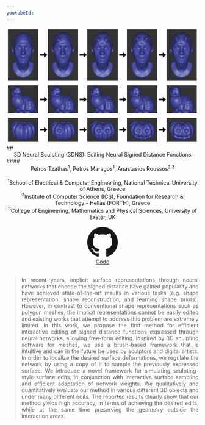 ```yaml
---
youtubeId:
---
```


<img src="imgs/teaser.png" alt="teaser" width="1000"/>

<br>
## <center>3D Neural Sculpting (3DNS): Editing Neural Signed Distance Functions</center>
#### <center>Petros Tzathas<sup>1</sup>, Petros Maragos<sup>1</sup>, Anastasios Roussos<sup>2,3</sup></center>
<br>
<center>
<sup>1</sup>School of Electrical & Computer Engineering, National Technical University of Athens, Greece<br>
<sup>2</sup>Institute of Computer Science (ICS), Foundation for Research & Technology - Hellas (FORTH), Greece<br>
<sup>3</sup>College of Engineering, Mathematics and Physical Sciences, University of Exeter, UK<br>
</center>
<br>
<center>
<a href="https://github.com/pettza/3DNS"><img style="height:80px;" src="imgs/GitHub-Mark-120px-plus.png" /></a>
<br>
<a href="https://github.com/pettza/3DNS">Code</a>
</center>

<br>
<blockquote>
<p style='text-align: justify;'>
In recent years, implicit surface representations through neural networks that encode the signed distance have gained popularity and have achieved state-of-the-art results in various tasks (e.g. shape representation, shape reconstruction, and learning shape priors). However, in contrast to conventional shape representations such as polygon meshes, the implicit representations cannot be easily edited and existing works that attempt to address this problem are extremely limited. In this work, we propose the first method for efficient interactive editing of signed distance functions expressed through neural networks, allowing free-form editing. Inspired by 3D sculpting software for meshes, we use a brush-based framework that is intuitive and can in the future be used by sculptors and digital artists. In order to localize the desired surface deformations, we regulate the network by using a copy of it to sample the previously expressed surface. We introduce a novel framework for simulating sculpting-style surface edits, in conjunction with interactive surface sampling and efficient adaptation of network weights. We qualitatively and quantitatively evaluate our method in various different 3D objects and under many different edits. The reported results clearly show that our method yields high accuracy, in terms of achieving the desired edits, while at the same time preserving the geometry outside the interaction areas.
</p>
</blockquote>